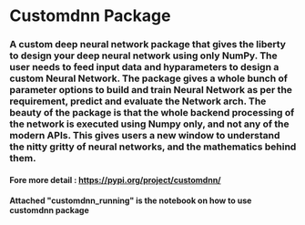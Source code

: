 # Customdnn Package
### A custom deep neural network package that gives the liberty to design your deep neural network using only NumPy. The user needs to feed input data  and  hyparameters to design a custom Neural Network. The package gives a whole bunch of parameter options to build and train Neural Network as per the requirement, predict and evaluate the Network arch. The beauty of the package is that the whole backend processing of the network is executed using Numpy only, and not any of the modern APIs. This gives users a new window to understand the nitty gritty of neural networks, and the mathematics behind them.

#### Fore more detail : https://pypi.org/project/customdnn/

#### Attached "customdnn_running" is the notebook on how to use customdnn package
